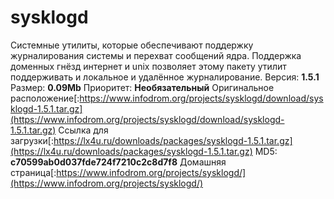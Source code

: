 # sysklogd
Системные утилиты, которые обеспечивают поддержку журналирования системы и перехват сообщений ядра. Поддержка доменных гнёзд интернет и unix позволяет этому пакету утилит поддерживать и локальное и удалённое журналирование.
Версия: **1.5.1**
Размер: **0.09Mb**
Приоритет: **Необязательный**
Оригинальное расположение[:https://www.infodrom.org/projects/sysklogd/download/sysklogd-1.5.1.tar.gz](https://www.infodrom.org/projects/sysklogd/download/sysklogd-1.5.1.tar.gz)
Ссылка для загрузки[:https://lx4u.ru/downloads/packages/sysklogd-1.5.1.tar.gz](https://lx4u.ru/downloads/packages/sysklogd-1.5.1.tar.gz)
MD5: **c70599ab0d037fde724f7210c2c8d7f8**
Домашняя страница[:https://www.infodrom.org/projects/sysklogd/](https://www.infodrom.org/projects/sysklogd/)